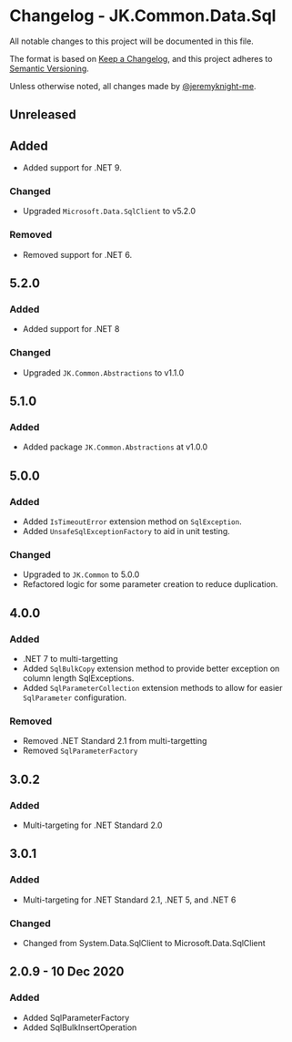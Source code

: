﻿# Changelog - JK.Common.Data.Sql

All notable changes to this project will be documented in this file.

The format is based on [Keep a Changelog](https://keepachangelog.com/),
and this project adheres to [Semantic Versioning](https://semver.org/spec/v2.0.0.html).

Unless otherwise noted, all changes made by [@jeremyknight-me](https://github.com/jeremyknight-me).

## Unreleased

## Added

- Added support for .NET 9.

### Changed

- Upgraded `Microsoft.Data.SqlClient` to v5.2.0

### Removed

- Removed support for .NET 6.

## 5.2.0

### Added

- Added support for .NET 8

### Changed

- Upgraded `JK.Common.Abstractions` to v1.1.0

## 5.1.0

### Added

- Added package `JK.Common.Abstractions` at v1.0.0

## 5.0.0

### Added

- Added `IsTimeoutError` extension method on `SqlException`.
- Added `UnsafeSqlExceptionFactory` to aid in unit testing. 

### Changed

- Upgraded to `JK.Common` to 5.0.0
- Refactored logic for some parameter creation to reduce duplication.

## 4.0.0

### Added

- .NET 7 to multi-targetting
- Added `SqlBulkCopy` extension method to provide better exception on column length SqlExceptions.
- Added `SqlParameterCollection` extension methods to allow for easier `SqlParameter` configuration.

### Removed

- Removed .NET Standard 2.1 from multi-targetting
- Removed `SqlParameterFactory`

## 3.0.2

### Added 

- Multi-targeting for .NET Standard 2.0

## 3.0.1

### Added 

- Multi-targeting for .NET Standard 2.1, .NET 5, and .NET 6

### Changed

- Changed from System.Data.SqlClient to Microsoft.Data.SqlClient

## 2.0.9 - 10 Dec 2020

### Added

- Added SqlParameterFactory
- Added SqlBulkInsertOperation
